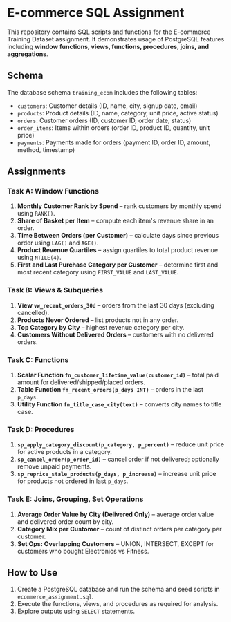 # E-commerce SQL Assignment

This repository contains SQL scripts and functions for the E-commerce Training Dataset assignment. It demonstrates usage of PostgreSQL features including **window functions, views, functions, procedures, joins, and aggregations**.

## Schema

The database schema `training_ecom` includes the following tables:

- `customers`: Customer details (ID, name, city, signup date, email)
- `products`: Product details (ID, name, category, unit price, active status)
- `orders`: Customer orders (ID, customer ID, order date, status)
- `order_items`: Items within orders (order ID, product ID, quantity, unit price)
- `payments`: Payments made for orders (payment ID, order ID, amount, method, timestamp)

## Assignments

### Task A: Window Functions
1. **Monthly Customer Rank by Spend** – rank customers by monthly spend using `RANK()`.
2. **Share of Basket per Item** – compute each item's revenue share in an order.
3. **Time Between Orders (per Customer)** – calculate days since previous order using `LAG()` and `AGE()`.
4. **Product Revenue Quartiles** – assign quartiles to total product revenue using `NTILE(4)`.
5. **First and Last Purchase Category per Customer** – determine first and most recent category using `FIRST_VALUE` and `LAST_VALUE`.

### Task B: Views & Subqueries
1. **View `vw_recent_orders_30d`** – orders from the last 30 days (excluding cancelled).
2. **Products Never Ordered** – list products not in any order.
3. **Top Category by City** – highest revenue category per city.
4. **Customers Without Delivered Orders** – customers with no delivered orders.

### Task C: Functions
1. **Scalar Function `fn_customer_lifetime_value(customer_id)`** – total paid amount for delivered/shipped/placed orders.
2. **Table Function `fn_recent_orders(p_days INT)`** – orders in the last `p_days`.
3. **Utility Function `fn_title_case_city(text)`** – converts city names to title case.

### Task D: Procedures
1. **`sp_apply_category_discount(p_category, p_percent)`** – reduce unit price for active products in a category.
2. **`sp_cancel_order(p_order_id)`** – cancel order if not delivered; optionally remove unpaid payments.
3. **`sp_reprice_stale_products(p_days, p_increase)`** – increase unit price for products not ordered in last `p_days`.

### Task E: Joins, Grouping, Set Operations
1. **Average Order Value by City (Delivered Only)** – average order value and delivered order count by city.
2. **Category Mix per Customer** – count of distinct orders per category per customer.
3. **Set Ops: Overlapping Customers** – UNION, INTERSECT, EXCEPT for customers who bought Electronics vs Fitness.

## How to Use

1. Create a PostgreSQL database and run the schema and seed scripts in `ecommerce_assignment.sql`.
2. Execute the functions, views, and procedures as required for analysis.
3. Explore outputs using `SELECT` statements.


